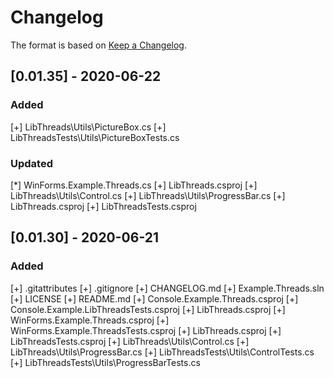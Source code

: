 ﻿# Changelog

The format is based on [Keep a Changelog](https://keepachangelog.com/en/1.0.0/).

## [0.01.35] - 2020-06-22
### Added
  [+] LibThreads\Utils\PictureBox.cs
  [+] LibThreadsTests\Utils\PictureBoxTests.cs
### Updated
  [*] WinForms.Example.Threads.cs
  [+] LibThreads.csproj
  [+] LibThreads\Utils\Control.cs
  [+] LibThreads\Utils\ProgressBar.cs
  [+] LibThreads.csproj
  [+] LibThreadsTests.csproj

## [0.01.30] - 2020-06-21
### Added
  [+] .gitattributes
  [+] .gitignore
  [+] CHANGELOG.md
  [+] Example.Threads.sln
  [+] LICENSE
  [+] README.md
  [+] Console.Example.Threads.csproj
  [+] Console.Example.LibThreadsTests.csproj
  [+] LibThreads.csproj
  [+] WinForms.Example.Threads.csproj
  [+] WinForms.Example.ThreadsTests.csproj
  [+] LibThreads.csproj
  [+] LibThreadsTests.csproj
  [+] LibThreads\Utils\Control.cs
  [+] LibThreads\Utils\ProgressBar.cs
  [+] LibThreadsTests\Utils\ControlTests.cs
  [+] LibThreadsTests\Utils\ProgressBarTests.cs
